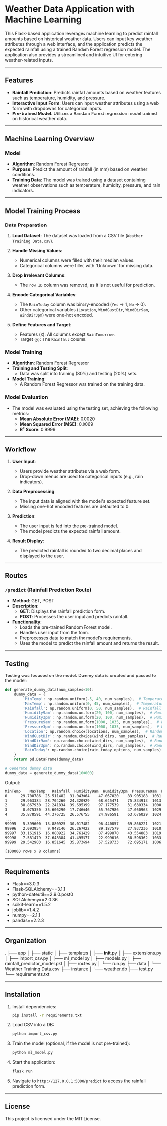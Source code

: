 # Weather Data Application with Machine Learning

This Flask-based application leverages machine learning to predict rainfall amounts based on historical weather data. Users can input key weather attributes through a web interface, and the application predicts the expected rainfall using a trained Random Forest regression model. The application also provides a streamlined and intuitive UI for entering weather-related inputs.

---

## Features

- **Rainfall Prediction**: Predicts rainfall amounts based on weather features such as temperature, humidity, and pressure.
- **Interactive Input Form**: Users can input weather attributes using a web form with dropdowns for categorical inputs.
- **Pre-trained Model**: Utilizes a Random Forest regression model trained on historical weather data.

---

## Machine Learning Overview

### Model
- **Algorithm**: Random Forest Regressor
- **Purpose**: Predict the amount of rainfall (in mm) based on weather conditions.
- **Training Data**: The model was trained using a dataset containing weather observations such as temperature, humidity, pressure, and rain indicators.

---

## Model Training Process

### Data Preparation
1. **Load Dataset**:
   The dataset was loaded from a CSV file (`Weather Training Data.csv`).

2. **Handle Missing Values**:
   - Numerical columns were filled with their median values.
   - Categorical columns were filled with 'Unknown' for missing data.

3. **Drop Irrelevant Columns**:
   - The `row ID` column was removed, as it is not useful for prediction.

4. **Encode Categorical Variables**:
   - The `RainToday` column was binary-encoded (`Yes` → 1, `No` → 0).
   - Other categorical variables (`Location`, `WindGustDir`, `WindDir9am`, `WindDir3pm`) were one-hot encoded.

5. **Define Features and Target**:
   - Features (`X`): All columns except `RainTomorrow`.
   - Target (`y`): The `Rainfall` column.

### Model Training
- **Algorithm**: Random Forest Regressor
- **Training and Testing Split**:
   - Data was split into training (80%) and testing (20%) sets.
- **Model Training**:
   - A Random Forest Regressor was trained on the training data.

### Model Evaluation
- The model was evaluated using the testing set, achieving the following metrics:
   - **Mean Absolute Error (MAE)**: 0.0020
   - **Mean Squared Error (MSE)**: 0.0069
   - **R² Score**: 0.9999
---

## Workflow

1. **User Input**:
   - Users provide weather attributes via a web form.
   - Drop-down menus are used for categorical inputs (e.g., rain indicators).

2. **Data Preprocessing**:
   - The input data is aligned with the model's expected feature set.
   - Missing one-hot encoded features are defaulted to 0.

3. **Prediction**:
   - The user input is fed into the pre-trained model.
   - The model predicts the expected rainfall amount.

4. **Result Display**:
   - The predicted rainfall is rounded to two decimal places and displayed to the user.

---

## Routes

### `/predict` (Rainfall Prediction Route)
- **Method**: GET, POST
- **Description**:
   - **GET**: Displays the rainfall prediction form.
   - **POST**: Processes the user input and predicts rainfall.
- **Functionality**:
   - Loads the pre-trained Random Forest model.
   - Handles user input from the form.
   - Preprocesses data to match the model’s requirements.
   - Uses the model to predict the rainfall amount and returns the result.

---

## Testing

Testing was focused on the model. Dummy data is created and passed to the model:

```python
def generate_dummy_data(num_samples=10):
    dummy_data = {
        'MinTemp': np.random.uniform(-5, 40, num_samples),  # Temperatures between -5°C and 40°C
        'MaxTemp': np.random.uniform(0, 45, num_samples),  # Temperatures between 0°C and 45°C
        'Rainfall': np.random.uniform(0, 50, num_samples),  # Rainfall between 0mm and 50mm
        'Humidity9am': np.random.uniform(20, 100, num_samples),  # Humidity between 20% and 100%
        'Humidity3pm': np.random.uniform(20, 100, num_samples),  # Humidity between 20% and 100%
        'Pressure9am': np.random.uniform(1000, 1035, num_samples),  # Pressure between 1000hPa and 1035hPa
        'Pressure3pm': np.random.uniform(1000, 1035, num_samples),  # Pressure between 1000hPa and 1035hPa
        'Location': np.random.choice(locations, num_samples),  # Randomly select locations
        'WindGustDir': np.random.choice(wind_dirs, num_samples),  # Randomly select wind gust directions
        'WindDir9am': np.random.choice(wind_dirs, num_samples),  # Randomly select wind directions at 9am
        'WindDir3pm': np.random.choice(wind_dirs, num_samples),  # Randomly select wind directions at 3pm
        'RainToday': np.random.choice(rain_today_options, num_samples)  # Randomly select Yes/No for rain today
    }
    return pd.DataFrame(dummy_data)

# Generate dummy data
dummy_data = generate_dummy_data(100000)
```

Output:
```bash
MinTemp    MaxTemp   Rainfall  Humidity9am  Humidity3pm  Pressure9am  Pressure3pm  PredictedRainfall
0      29.700786  25.511482  31.043064    47.067020    83.905188  1031.305184  1018.957923             31.004
1      29.963384  28.704260  24.320929    68.645471    75.834913  1013.693891  1016.731943             24.400
2      38.867930  22.241834  39.695399    97.177539    31.630334  1000.964309  1034.308623             39.588
3       0.075350  35.606290  17.746646    55.767986    47.050963  1029.242885  1020.641967             17.800
4      35.878591  44.376725  26.576755    24.986591    63.676029  1024.641940  1006.667846             26.596
...          ...        ...        ...          ...          ...          ...          ...                ...
99995   5.399600  13.880925  30.017482    96.440857    69.866221  1021.000303  1019.352931             30.006
99996   2.093954   9.948146  26.267022    89.187579    27.937236  1010.975868  1021.133446             26.200
99997  33.161916  16.080922  34.761429    87.499870    43.554883  1019.855631  1007.072557             34.800
99998   7.581479  37.648384  41.495577    22.999616    58.598362  1033.872152  1033.097344             41.454
99999  29.542903  16.851645  35.873694    57.528733    72.695171  1006.445146  1014.347608             35.794

[100000 rows x 8 columns]
```

---

## Requirements

- Flask==3.0.3
- Flask-SQLAlchemy==3.1.1
- python-dateutil==2.9.0.post0
- SQLAlchemy==2.0.36
- scikit-learn==1.5.2
- joblib==1.4.2
- numpy==2.1.1
- pandas==2.2.3

---

## Organization

.
├── app
│   ├── static
│   ├── templates
│   ├── __init__.py
│   ├── extensions.py
│   ├── import_csv.py
│   ├── ml_model.py
│   ├── models.py
│   ├── rainfall_predictor_model.pkl
│   ├── routes.py
│   └── run.py
├── data
│   └── Weather Training Data.csv
├── instance
│   └── weather.db
├── test.py
└── requirements.txt

---

## Installation

1. Install dependencies:
   ```bash
   pip install -r requirements.txt
   ```
2. Load CSV into a DB:
    ```bash
    python import_csv.py
    ```

2. Train the model (optional, if the model is not pre-trained):
   ```bash
   python ml_model.py
   ```

3. Start the application:
   ```bash
   flask run
   ```

4. Navigate to `http://127.0.0.1:5000/predict` to access the rainfall prediction form.

---

## License

This project is licensed under the MIT License.
